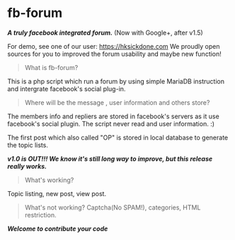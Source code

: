 # fb-forum
*****A truly facebook integrated forum.***** (Now with Google+, after v1.5)

For demo, see one of our user:  https://hksickdone.com
We proudly open sources for you to improved the forum usability and maybe new function!


> What is fb-forum?

This is a php script which run a forum by using simple MariaDB instruction and intergrate facebook's social plug-in.

>Where will be the message , user information and others store?

The members  info and repliers are stored in facebook's servers as it use facebook's social plugin. The script never read and user information. :)

The first post which also called "OP" is stored in local database to generate the topic lists.

***v1.0 is OUT!!! We know it's still long way to improve, but this release really works.***

>What's working?

Topic listing, new post, view post.

>What's not working?
Captcha(No SPAM!), categories, HTML restriction.


***Welcome to contribute your code***
